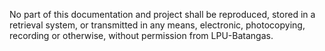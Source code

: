 No part of this documentation and project shall be reproduced, stored in a retrieval system, or transmitted in any means, electronic, photocopying, recording or otherwise, without permission from LPU-Batangas.
